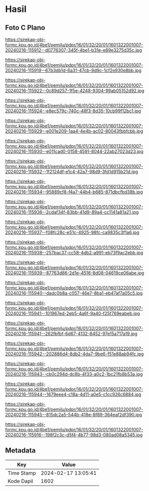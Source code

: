 # Hasil

## Foto C Plano

https://sirekap-obj-formc.kpu.go.id/4be1/pemilu/pdpr/16/01/32/20/01/1601322001007-20240216-115912--d0776307-345f-4be1-b31e-e89e3275d35c.jpg

https://sirekap-obj-formc.kpu.go.id/4be1/pemilu/pdpr/16/01/32/20/01/1601322001007-20240216-115919--67b3db1d-6a31-47cb-9d9c-1cf2e930e8bb.jpg

https://sirekap-obj-formc.kpu.go.id/4be1/pemilu/pdpr/16/01/32/20/01/1601322001007-20240216-115922--0c89d257-1f5e-4248-9304-99ab05152d92.jpg

https://sirekap-obj-formc.kpu.go.id/4be1/pemilu/pdpr/16/01/32/20/01/1601322001007-20240216-115924--e8ec579c-740c-48f3-8d35-10cb99f12bc1.jpg

https://sirekap-obj-formc.kpu.go.id/4be1/pemilu/pdpr/16/01/32/20/01/1601322001007-20240216-115929--e001e209-1aa4-4e4b-ac02-80043fbbfcbb.jpg

https://sirekap-obj-formc.kpu.go.id/4be1/pemilu/pdpr/16/01/32/20/01/1601322001007-20240216-115930--e011cad0-0158-4591-8044-22ab27023d23.jpg

https://sirekap-obj-formc.kpu.go.id/4be1/pemilu/pdpr/16/01/32/20/01/1601322001007-20240216-115932--1f2124df-e1c4-42a7-98d9-3fd1d915b21d.jpg

https://sirekap-obj-formc.kpu.go.id/4be1/pemilu/pdpr/16/01/32/20/01/1601322001007-20240216-115934--95889cf8-f4a7-44b4-b685-871dbcfbd38b.jpg

https://sirekap-obj-formc.kpu.go.id/4be1/pemilu/pdpr/16/01/32/20/01/1601322001007-20240216-115936--2cdaf34f-83bb-41d9-89a4-cc1141a81a21.jpg

https://sirekap-obj-formc.kpu.go.id/4be1/pemilu/pdpr/16/01/32/20/01/1601322001007-20240216-115937--f08fc28c-e51c-4925-98fc-ca9835c3f1a6.jpg

https://sirekap-obj-formc.kpu.go.id/4be1/pemilu/pdpr/16/01/32/20/01/1601322001007-20240216-115938--257bac37-cc58-4db2-a991-eb73f9ac2ebb.jpg

https://sirekap-obj-formc.kpu.go.id/4be1/pemilu/pdpr/16/01/32/20/01/1601322001007-20240216-115939--87763d86-2d1e-4516-8d08-04619ce06abe.jpg

https://sirekap-obj-formc.kpu.go.id/4be1/pemilu/pdpr/16/01/32/20/01/1601322001007-20240216-115940--dadc0b8a-c057-46e7-8ba1-eb47af7a05c5.jpg

https://sirekap-obj-formc.kpu.go.id/4be1/pemilu/pdpr/16/01/32/20/01/1601322001007-20240216-115941--101967ed-2eb5-4a6f-9a40-f25f769eabeb.jpg

https://sirekap-obj-formc.kpu.go.id/4be1/pemilu/pdpr/16/01/32/20/01/1601322001007-20240216-115941--262fbfbf-6d67-4132-8452-97e15a717a19.jpg

https://sirekap-obj-formc.kpu.go.id/4be1/pemilu/pdpr/16/01/32/20/01/1601322001007-20240216-115942--202886d4-8db2-4da7-9be6-f51e88ab94fc.jpg

https://sirekap-obj-formc.kpu.go.id/4be1/pemilu/pdpr/16/01/32/20/01/1601322001007-20240216-115943--cb0c294d-dc8b-4f33-a0c2-1bc21fb8b53a.jpg

https://sirekap-obj-formc.kpu.go.id/4be1/pemilu/pdpr/16/01/32/20/01/1601322001007-20240216-115944--1679eee4-c18a-4d11-a0e5-c1cc926c6884.jpg

https://sirekap-obj-formc.kpu.go.id/4be1/pemilu/pdpr/16/01/32/20/01/1601322001007-20240216-115945--815dc2a5-544b-418e-8f89-364eaf2df390.jpg

https://sirekap-obj-formc.kpu.go.id/4be1/pemilu/pdpr/16/01/32/20/01/1601322001007-20240216-115916--198f2c3c-d5f4-4b77-98d3-080ad08a5345.jpg


## Metadata

| Key        | Value               |
| ---------- | ------------------- |
| Time Stamp | 2024-02-17 13:05:41 |
| Kode Dapil | 1602                |



